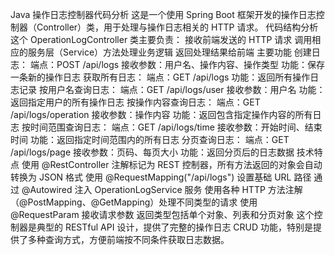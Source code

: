 Java 操作日志控制器代码分析
这是一个使用 Spring Boot 框架开发的操作日志控制器（Controller）类，用于处理与操作日志相关的 HTTP 请求。
代码结构分析
这个 OperationLogController 类主要负责：
接收前端发送的 HTTP 请求
调用相应的服务层（Service）方法处理业务逻辑
返回处理结果给前端
主要功能
创建日志：
端点：POST /api/logs
接收参数：用户名、操作内容、操作类型
功能：保存一条新的操作日志
获取所有日志：
端点：GET /api/logs
功能：返回所有操作日志记录
按用户名查询日志：
端点：GET /api/logs/user
接收参数：用户名
功能：返回指定用户的所有操作日志
按操作内容查询日志：
端点：GET /api/logs/operation
接收参数：操作内容
功能：返回包含指定操作内容的所有日志
按时间范围查询日志：
端点：GET /api/logs/time
接收参数：开始时间、结束时间
功能：返回指定时间范围内的所有日志
分页查询日志：
端点：GET /api/logs/page
接收参数：页码、每页大小
功能：返回分页后的日志数据
技术特点
使用 @RestController 注解标记为 REST 控制器，所有方法返回的对象会自动转换为 JSON 格式
使用 @RequestMapping("/api/logs") 设置基础 URL 路径
通过 @Autowired 注入 OperationLogService 服务
使用各种 HTTP 方法注解（@PostMapping、@GetMapping）处理不同类型的请求
使用 @RequestParam 接收请求参数
返回类型包括单个对象、列表和分页对象
这个控制器是典型的 RESTful API 设计，提供了完整的操作日志 CRUD 功能，特别是提供了多种查询方式，方便前端按不同条件获取日志数据。

